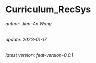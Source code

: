 # Curriculum_RecSys
###### author: Jian-An Wang
###### update: 2023-01-17
###### latest version: feat-version-0.0.1
